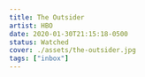 ```yaml
---
title: The Outsider
artist: HBO
date: 2020-01-30T21:15:18-0500
status: Watched
cover: ./assets/the-outsider.jpg
tags: ["inbox"]
---
```


